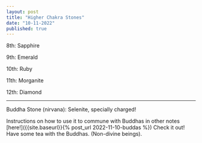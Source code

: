 ```yaml
---
layout: post
title: "Higher Chakra Stones"
date: "10-11-2022"
published: true
---
```


8th: Sapphire

9th: Emerald

10th: Ruby

11th: Morganite

12th: Diamond

***

Buddha Stone (nirvana): Selenite, specially charged!

Instructions on how to use it to commune with Buddhas in other notes [here!]({{site.baseurl}}{% post_url 2022-11-10-buddas %}) Check it out! Have some tea with the Buddhas. (Non-divine beings).
